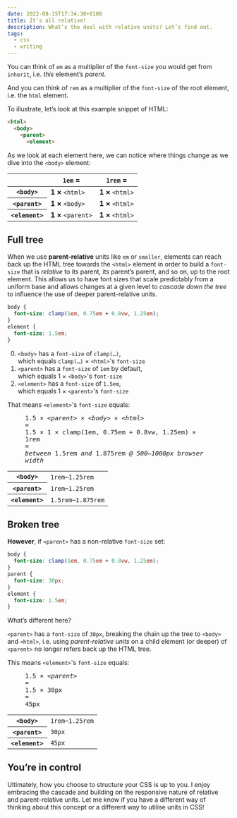 ```yaml
---
date: 2022-08-15T17:34:30+0100
title: It’s all relative!
description: What’s the deal with relative units? Let’s find out.
tags:
  - css
  - writing
---
```


You can think of `em` as a multiplier of the `font-size` you would get from `inherit`, i.e. *this* element’s *parent*.

And you can think of `rem` as a multiplier of the `font-size` of the root element, i.e. the `html` element.

To illustrate, let’s look at this example snippet of HTML:

```html
<html>
  <body>
    <parent>
      <element>
```

As we look at each element here, we can notice where things change as we dive into the `<body>` element:

<table>
    <thead>
        <tr>
            <th> </th>
            <th><code>1em</code> <strong>=</strong></th>
            <th><code>1rem</code> <strong>=</strong></th>
        </tr>
    </thead>
    <tbody>
        <tr>
            <th><code>&lt;body&gt;</code></th>
            <td><strong>1 ×</strong> <code>&lt;html&gt;</code></td>
            <td><strong>1 ×</strong> <code>&lt;html&gt;</code></td>
        </tr>
        <tr>
            <th><code>&lt;parent&gt;</code></th>
            <td><strong>1 ×</strong> <code class="strong">&lt;body&gt;</code></td>
            <td><strong>1 ×</strong> <code>&lt;html&gt;</code></td>
        </tr>
        <tr>
            <th><code>&lt;element&gt;</code></th>
            <td><strong>1 ×</strong> <code class="strong">&lt;parent&gt;</code></td>
            <td><strong>1 ×</strong> <code>&lt;html&gt;</code></td>
        </tr>
    </tbody>
</table>

## Full tree

When we use **parent-relative** units like `em` or `smaller`, elements can reach back up the HTML tree towards the `<html>` element in order to build a `font-size` that is *relative* to its parent, its parent’s parent, and so on, up to the root element. This allows us to have font sizes that scale predictably from a uniform base and allows changes at a given level to *cascade down the tree* to influence the use of deeper parent-relative units.

```css
body {
  font-size: clamp(1em, 0.75em + 0.8vw, 1.25em);
}
element {
  font-size: 1.5em;
}
```

0. `<body>` has a `font-size` of `clamp(…)`, <br>which equals `clamp(…)` × `<html>`'s `font-size`
0. `<parent>` has a `font-size` of `1em` by default, <br>which equals 1 × `<body>`'s `font-size`
0. `<element>` has a `font-size` of `1.5em`, <br>which equals 1 × `<parent>`'s `font-size`

That means `<element>`'s `font-size` equals:

<figure>
    <samp class="beta  center">1.5 × <var>&lt;parent&gt;</var> × <var>&lt;body&gt;</var> × <var>&lt;html&gt;</var><br>=<br>1.5 &times; 1 &times; clamp(1em, 0.75em + 0.8vw, 1.25em) &times; 1rem<br>=<br><em>between</em> 1.5rem <em>and</em> 1.875rem <em>@ 500–1000px browser width</em></samp>
</figure>

<table>
    <tbody>
        <tr>
            <th><code>&lt;body&gt;</code></th>
            <td><code>1rem</code>–<code>1.25rem</code></td>
        </tr>
        <tr>
            <th><code>&lt;parent&gt;</code></th>
            <td><code>1rem</code>–<code>1.25rem</code></td>
        </tr>
        <tr>
            <th><code>&lt;element&gt;</code></th>
            <td><code>1.5rem</code>–<code>1.875rem</code></td>
        </tr>
    </tbody>
</table>

## Broken tree

**However**, if `<parent>` has a non-relative `font-size` set:

```css
body {
  font-size: clamp(1em, 0.75em + 0.8vw, 1.25em);
}
parent {
  font-size: 30px;
}
element {
  font-size: 1.5em;
}
```

What’s different here?

`<parent>` has a `font-size` of `30px`, breaking the chain up the tree to `<body>` and `<html>`, i.e. using *parent-relative units* on a child element (or deeper) of `<parent>` no longer refers back up the HTML tree.

This means `<element>`'s `font-size` equals:

<figure>
    <samp class="beta  center">1.5 × <var>&lt;parent&gt;</var><br>=<br>1.5 &times; 30px<br>=<br>45px</samp>
</figure>

<table>
    <tbody>
        <tr>
            <th><code>&lt;body&gt;</code></th>
            <td><code>1rem</code>–<code>1.25rem</code></td>
        </tr>
        <tr>
            <th><code>&lt;parent&gt;</code></th>
            <td><code>30px</code></td>
        </tr>
        <tr>
            <th><code>&lt;element&gt;</code></th>
            <td><code>45px</code></td>
        </tr>
    </tbody>
</table>

## You’re in control

Ultimately, how you choose to structure your CSS is up to you. I enjoy embracing the cascade and building on the responsive nature of relative and parent-relative units. Let me know if you have a different way of thinking about this concept or a different way to utilise units in CSS!
